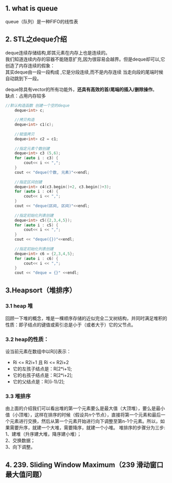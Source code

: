 ## 1. what is queue
queue（队列）是一种FIFO的线性表
  
## 2. STL之deque介绍  
deque连续存储结构,即其元素在内存上也是连续的。  
我们知道连续内存的容器不能随意扩充,因为很容易会越界。但是deque却可以,它创造了内存连续的假象：  
其实deque由一段一段构成 ,它是分段连续,而不是内存连续 当走向段的尾端时候自动跳到下一段。  
  
deque除具有vector的所有功能外，**还具有高效的首/尾端的插入/删除操作**。  
缺点：占用内存较多  
```c++
//默认构造函数 创建一个空的deque
    deque<int> c;
    
    //拷贝构造
    deque<int> c1(c);
    
    //赋值拷贝
    deque<int> c2 = c1;
    
    //指定元素个数创建
    deque<int> c3 (5,6);
    for (auto i : c3) {
        cout<< i << ",";
    }
    cout << "deque(个数, 元素)"<<endl;
    
    //指定区间创建
    deque<int> c4(c3.begin()+2, c3.begin()+3);
    for (auto i : c4) {
        cout<< i << ",";
    }
    cout << "deque(区间, 区间)"<<endl;
    
    //指定初始化列表创建
    deque<int> c5({2,3,4,5});
    for (auto i : c5) {
        cout<< i << ",";
    }
    cout << "deque({})"<<endl;
    
    //指定初始化列表创建
    deque<int> c6 = {2,3,4,5};
    for (auto i : c6) {
        cout<< i << ",";
    }
    cout << "deque = {}" <<endl;
```

## 3.Heapsort（堆排序）  
### 3.1 heap 堆   
回顾一下堆的概念，堆是一棵顺序存储的近似完全二叉树结构，并同时满足堆积的性质：即子结点的键值或索引总是小于（或者大于）它的父节点。  
### 3.2 heap的性质：  
设当前元素在数组中以R[i]表示：
-  Ri <= R2i+1 且 Ri <= R2i+2  
- 它的左孩子结点是：R[2*i+1];   
- 它的右孩子结点是：R[2*i+2];  
- 它的父结点是：R[(i-1)/2];  
### 3.3 堆排序  
由上面的介绍我们可以看出堆的第一个元素要么是最大值（大顶堆），要么是最小值（小顶堆），这样在排序的时候（假设共n个节点），直接将第一个元素和最后一个元素进行交换，然后从第一个元素开始进行向下调整至第n-1个元素。所以，如果需要升序，就建一个大堆，需要降序，就建一个小堆。 
堆排序的步骤分为三步:   
1、建堆（升序建大堆，降序建小堆）；   
2、交换数据；   
3、向下调整。   

## 4. 239. Sliding Window Maximum（239 滑动窗口最大值问题）
